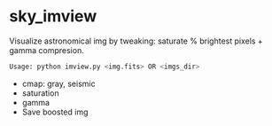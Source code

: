 # sky_imview
Visualize astronomical img by tweaking: saturate % brightest pixels + gamma compresion.
```python
Usage: python imview.py <img.fits> OR <imgs_dir>
```

- cmap: gray, seismic
- saturation
- gamma
- Save boosted img
